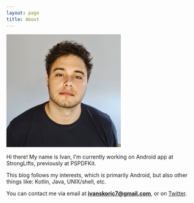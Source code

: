 ```yaml
---
layout: page
title: About
---
```


<img src="/img/profile.jpeg" alt="Me" width="300">

Hi there! My name is Ivan, I'm currently working on Android app at StrongLifts, previously at PSPDFKit.

This blog follows my interests, which is primarily Android, but also other things like: Kotlin, Java, UNIX/shell, etc.

You can contact me via email at **ivanskoric7@gmail.com**, or on [Twitter](https://www.twitter.com/skoric_).
